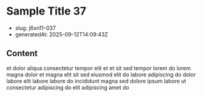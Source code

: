 # Sample Title 37

- slug: j6xn11-037
- generatedAt: 2025-09-12T14:09:43Z

## Content
et dolor aliqua consectetur tempor elit et et sit sed tempor lorem do lorem magna dolor et magna elit sit sed eiusmod elit do labore adipiscing do dolor labore elit labore labore do incididunt magna sed dolore ipsum labore ut consectetur adipiscing do elit adipiscing amet do
